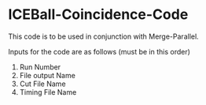 # ICEBall-Coincidence-Code

This code is to be used in conjunction with Merge-Parallel.

Inputs for the code are as follows (must be in this order)
1. Run Number
2. File output Name
3. Cut File Name
4. Timing File Name